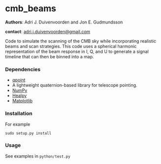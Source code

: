 # cmb_beams

**Authors**: Adri J. Duivenvoorden and Jon E. Gudmundsson

**contact**: adri.j.duivenvoorden@gmail.com

Code to simulate the scanning of the CMB sky while incorporating realistic beams and
scan strategies. This code uses a spherical harmonic representation of the beam response
in I, Q, and U to generate a signal timeline that can then be binned into a map.


### Dependencies

* [qpoint](https://github.com/arahlin/qpoint)
 * A lightweight quaternion-based library for telescope pointing.
* [NumPy](https://github.com/numpy/numpy)
* [Healpy](https://github.com/healpy/healpy)
* [Matplotlib](https://github.com/matplotlib/matplotlib)

### Installation

For example
```
sudo setup.py install
```

### Usage

See examples in `python/test.py`